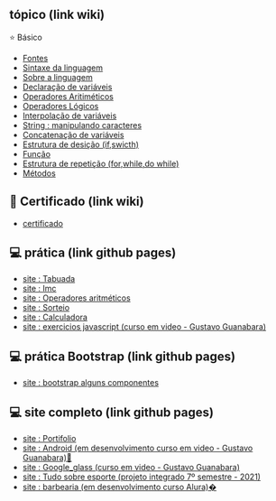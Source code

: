 
## tópico (link wiki)
:star: Básico  

* [Fontes](https://github.com/leandroluizpereira/web-design-frond-end/wiki)
* [Sintaxe da linguagem ](https://github.com/leandroluizpereira/web-design-frond-end/wiki/1-sintaxe-da-linguagem)
* [Sobre a linguagem](https://github.com/leandroluizpereira/web-design-frond-end/wiki/1.1-sobre-a-linguagem-javascript)
* [Declaração de variáveis](https://github.com/leandroluizpereira/web-design-frond-end/wiki/1.2-Declara%C3%A7%C3%A2o-de-vari%C3%A1veis)
* [Operadores Aritiméticos](https://github.com/leandroluizpereira/web-design-frond-end/wiki/1.3-Operadores-Aritim%C3%A9ticos)
* [Operadores Lógicos](https://github.com/leandroluizpereira/web-design-frond-end/wiki/1.4-Operadores-L%C3%B3gico)
* [Interpolação de variáveis](https://github.com/leandroluizpereira/web-design-frond-end/wiki/1.5-Interpola%C3%A7%C3%A2o-de-vari%C3%A1veis)
* [String : manipulando caracteres](https://github.com/leandroluizpereira/web-design-frond-end/wiki/1.6-String-:-manipulando-caracteres)
* [Concatenação de variáveis](https://github.com/leandroluizpereira/web-design-frond-end/wiki/1.7-Concatena%C3%A7%C3%A2o-de-vari%C3%A1veis)
* [Estrutura de desição (if,swicth) ](https://github.com/leandroluizpereira/web-design-frond-end/wiki/1.8-Estrutura-de-desi%C3%A7%C3%A3o-(if,swicth))
* [Função](https://github.com/leandroluizpereira/web-design-frond-end/wiki/1.9-fun%C3%A7%C3%A2o)
* [Estrutura de repetição (for,while,do while)](https://github.com/leandroluizpereira/web-design-frond-end/wiki/1.99--Estrutura-de-repeti%C3%A7%C3%A2o-(for,while,do-while))
* [Métodos](https://github.com/leandroluizpereira/web-design-frond-end/wiki/2.0-M%C3%A9todos)

## 🥇 Certificado (link wiki)
* [certificado](https://github.com/leandroluizpereira/web-design-frond-end/wiki/certificados)

## 💻 prática (link github pages)

* [site : Tabuada](https://leandroluizpereira.github.io/site-tabuada/)
* [site : Imc](https://leandroluizpereira.github.io/site-imc/)
* [site : Operadores aritméticos](https://leandroluizpereira.github.io/site-operadores-aritmeticos/)
* [site : Sorteio](https://leandroluizpereira.github.io/site-sorteio/)
* [site : Calculadora](https://leandroluizpereira.github.io/site_calculadora/)
* [site : exercicios javascript (curso em video - Gustavo Guanabara)](https://leandroluizpereira.github.io/site_exercicios_javascript_curso_em_video/)

## 💻 prática Bootstrap (link github pages)

* [site : bootstrap alguns componentes](https://leandroluizpereira.github.io/site_bootstrap/)

## 💻 site completo (link github pages)
* [site : Portifolio](https://leandroluizpereira.github.io/site-portifolio-le/)
* [site : Android (em desenvolvimento curso em video - Gustavo Guanabara)🛑](https://leandroluizpereira.github.io/site-android/)
* [site : Google_glass (curso em video - Gustavo Guanabara)](https://leandroluizpereira.github.io/site-google-glass/)
* [site : Tudo sobre esporte (projeto integrado 7º semestre - 2021)](https://leandroluizpereira.github.io/project-web-sport/)
* [site : barbearia (em desenvolvimento curso Alura)�](https://leandroluizpereira.github.io/site-barbearia/)
 
